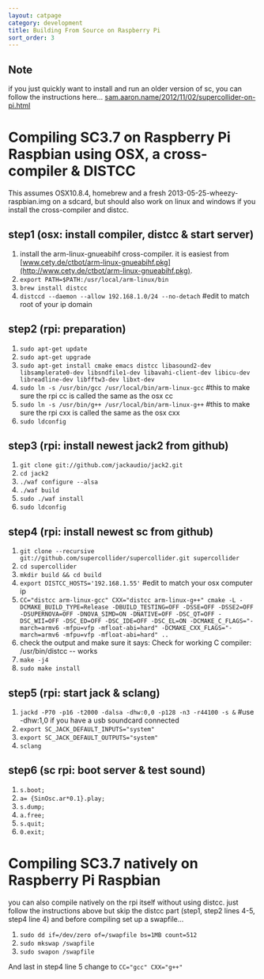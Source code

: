 ```yaml
---
layout: catpage
category: development
title: Building From Source on Raspberry Pi
sort_order: 3
---
```


Note
--
if you just quickly want to install and run an older version of sc, you can follow the instructions here... [sam.aaron.name/2012/11/02/supercollider-on-pi.html](http://sam.aaron.name/2012/11/02/supercollider-on-pi.html)

Compiling SC3.7 on Raspberry Pi Raspbian using OSX, a cross-compiler & DISTCC
==

This assumes OSX10.8.4, homebrew and a fresh 2013-05-25-wheezy-raspbian.img on a sdcard,
but should also work on linux and windows if you install the cross-compiler and distcc.

step1 (osx: install compiler, distcc & start server)
--
1. install the arm-linux-gnueabihf cross-compiler.  it is easiest from [www.cety.de/ctbot/arm-linux-gnueabihf.pkg](http://www.cety.de/ctbot/arm-linux-gnueabihf.pkg).
2. `export PATH=$PATH:/usr/local/arm-linux/bin`
3. `brew install distcc`
4. `distccd --daemon --allow 192.168.1.0/24 --no-detach`  #edit to match root of your ip domain

step2 (rpi: preparation)
--
1. `sudo apt-get update`
2. `sudo apt-get upgrade`
3. `sudo apt-get install cmake emacs distcc libasound2-dev libsamplerate0-dev libsndfile1-dev libavahi-client-dev libicu-dev libreadline-dev libfftw3-dev libxt-dev`
4. `sudo ln -s /usr/bin/gcc /usr/local/bin/arm-linux-gcc`  #this to make sure the rpi cc is called the same as the osx cc
5. `sudo ln -s /usr/bin/g++ /usr/local/bin/arm-linux-g++`  #this to make sure the rpi cxx is called the same as the osx cxx
6. `sudo ldconfig`

step3 (rpi: install newest jack2 from github)
--
1. `git clone git://github.com/jackaudio/jack2.git`
2. `cd jack2`
3. `./waf configure --alsa`
4. `./waf build`
5. `sudo ./waf install`
6. `sudo ldconfig`

step4 (rpi: install newest sc from github)
--
1. `git clone --recursive git://github.com/supercollider/supercollider.git supercollider`
2. `cd supercollider`
3. `mkdir build && cd build`
4. `export DISTCC_HOSTS='192.168.1.55'`            #edit to match your osx computer ip
5. `CC="distcc arm-linux-gcc" CXX="distcc arm-linux-g++" cmake -L -DCMAKE_BUILD_TYPE=Release -DBUILD_TESTING=OFF -DSSE=OFF -DSSE2=OFF -DSUPERNOVA=OFF -DNOVA_SIMD=ON -DNATIVE=OFF -DSC_QT=OFF -DSC_WII=OFF -DSC_ED=OFF -DSC_IDE=OFF -DSC_EL=ON -DCMAKE_C_FLAGS="-march=armv6 -mfpu=vfp -mfloat-abi=hard" -DCMAKE_CXX_FLAGS="-march=armv6 -mfpu=vfp -mfloat-abi=hard" ..`
6. check the output and make sure it says: Check for working C compiler: /usr/bin/distcc -- works
7. `make -j4`
8. `sudo make install`

step5 (rpi: start jack & sclang)
--
1. `jackd -P70 -p16 -t2000 -dalsa -dhw:0,0 -p128 -n3 -r44100 -s &`     #use -dhw:1,0 if you have a usb soundcard connected
2. `export SC_JACK_DEFAULT_INPUTS="system"`
3. `export SC_JACK_DEFAULT_OUTPUTS="system"`
4. `sclang`

step6 (sc rpi: boot server & test sound)
--
1. `s.boot;`
2. `a= {SinOsc.ar*0.1}.play;`
3. `s.dump;`
4. `a.free;`
5. `s.quit;`
6. `0.exit;`

Compiling SC3.7 natively on Raspberry Pi Raspbian
==
you can also compile natively on the rpi itself without using distcc. just follow the instructions above but skip the distcc part (step1, step2 lines 4-5, step4 line 4) and before compiling set up a swapfile...
1. `sudo dd if=/dev/zero of=/swapfile bs=1MB count=512`
2. `sudo mkswap /swapfile`
3. `sudo swapon /swapfile`

And last in step4 line 5 change to `CC="gcc" CXX="g++"`
